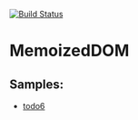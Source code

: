 [![Build Status](https://travis-ci.org/FCO/MemoizedDOM.svg?branch=master)](https://travis-ci.org/FCO/MemoizedDOM)

# MemoizedDOM

## Samples:
- [todo6](https://fco.github.io/MemoizedDOM/todo6.html)
